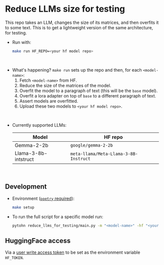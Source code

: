 # Reduce LLMs size for testing

This repo takes an LLM, changes the size of its matrices, and then overfits it to some text.
This is to get a lightweight version of the same architecture, for testing.

- Run with:
    ```bash
    make run HF_REPO=<your hf model repo>
    ```

<br>

- What's happening? `make run` sets up the repo and then, for each `<model-name>`:
    1. Fetch `<model-name>` from HF.
    2. Reduce the size of the matrices of the model.
    3. Overfit the model to a paragraph of text (this will be the `base` model).
    4. Overfit a lora adapter on top of `base` to a different paragraph of text.
    5. Assert models are overfitted.
    6. Upload these two models to `<your hf model repo>`.

<br>

- Currently supported LLMs:

    |Model|HF repo|
    |---|---|
    |Gemma-2-2b| `google/gemma-2-2b`|
    |Llama-3-8b-intstruct| `meta-llama/Meta-Llama-3-8B-Instruct`|


<br>

## Development

- Environment ([`poetry` required](https://python-poetry.org/docs/)):
    ```bash
    make setup
    ```

- To run the full script for a specific model run:
    ```bash
    pytohn reduce_llms_for_testing/main.py -m "<model-name>" -hf "<your hf model repo>"
    ```


## HuggingFace access

Via a [user write access token](https://huggingface.co/docs/hub/en/security-tokens) to be set as the environment variable `HF_TOKEN`.
